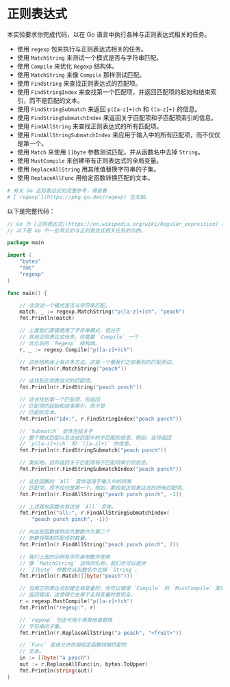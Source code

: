 # 正则表达式

本实验要求你完成代码，以在 Go 语言中执行各种与正则表达式相关的任务。

- 使用 `regexp` 包来执行与正则表达式相关的任务。
- 使用 `MatchString` 来测试一个模式是否与字符串匹配。
- 使用 `Compile` 来优化 `Regexp` 结构体。
- 使用 `MatchString` 来像 `Compile` 那样测试匹配。
- 使用 `FindString` 来查找正则表达式的匹配项。
- 使用 `FindStringIndex` 来查找第一个匹配项，并返回匹配项的起始和结束索引，而不是匹配的文本。
- 使用 `FindStringSubmatch` 来返回 `p([a-z]+)ch` 和 `([a-z]+)` 的信息。
- 使用 `FindStringSubmatchIndex` 来返回关于匹配项和子匹配项索引的信息。
- 使用 `FindAllString` 来查找正则表达式的所有匹配项。
- 使用 `FindAllStringSubmatchIndex` 来应用于输入中的所有匹配项，而不仅仅是第一个。
- 使用 `Match` 来使用 `[]byte` 参数测试匹配，并从函数名中去掉 `String`。
- 使用 `MustCompile` 来创建带有正则表达式的全局变量。
- 使用 `ReplaceAllString` 用其他值替换字符串的子集。
- 使用 `ReplaceAllFunc` 用给定函数转换匹配的文本。

```sh
# 有关 Go 正则表达式的完整参考，请查看
# [`regexp`](https://pkg.go.dev/regexp) 包文档。
```

以下是完整代码：

```go
// Go 为 [正则表达式](https://en.wikipedia.org/wiki/Regular_expression) 提供了内置支持。
// 以下是 Go 中一些常见的与正则表达式相关任务的示例。

package main

import (
	"bytes"
	"fmt"
	"regexp"
)

func main() {

	// 这测试一个模式是否与字符串匹配。
	match, _ := regexp.MatchString("p([a-z]+)ch", "peach")
	fmt.Println(match)

	// 上面我们直接使用了字符串模式，但对于
	// 其他正则表达式任务，你需要 `Compile` 一个
	// 优化后的 `Regexp` 结构体。
	r, _ := regexp.Compile("p([a-z]+)ch")

	// 这些结构体上有许多方法。这是一个像我们之前看到的匹配测试。
	fmt.Println(r.MatchString("peach"))

	// 这找到正则表达式的匹配项。
	fmt.Println(r.FindString("peach punch"))

	// 这也找到第一个匹配项，但返回
	// 匹配项的起始和结束索引，而不是
	// 匹配的文本。
	fmt.Println("idx:", r.FindStringIndex("peach punch"))

	// `Submatch` 变体包括关于
	// 整个模式匹配以及这些匹配中的子匹配的信息。例如，这将返回
	// `p([a-z]+)ch` 和 `([a-z]+)` 的信息。
	fmt.Println(r.FindStringSubmatch("peach punch"))

	// 类似地，这将返回关于匹配项和子匹配项索引的信息。
	fmt.Println(r.FindStringSubmatchIndex("peach punch"))

	// 这些函数的 `All` 变体适用于输入中的所有
	// 匹配项，而不仅仅是第一个。例如，要找到正则表达式的所有匹配项。
	fmt.Println(r.FindAllString("peach punch pinch", -1))

	// 上述其他函数也有这些 `All` 变体。
	fmt.Println("all:", r.FindAllStringSubmatchIndex(
		"peach punch pinch", -1))

	// 向这些函数提供非负整数作为第二个
	// 参数将限制匹配项的数量。
	fmt.Println(r.FindAllString("peach punch pinch", 2))

	// 我们上面的示例有字符串参数并使用
	// 像 `MatchString` 这样的名称。我们也可以提供
	// `[]byte` 参数并从函数名中去掉 `String`。
	fmt.Println(r.Match([]byte("peach")))

	// 当用正则表达式创建全局变量时，你可以使用 `Compile` 的 `MustCompile` 变体。`MustCompile` 会引发恐慌而不是
	// 返回错误，这使得它在用于全局变量时更安全。
	r = regexp.MustCompile("p([a-z]+)ch")
	fmt.Println("regexp:", r)

	// `regexp` 包还可用于用其他值替换
	// 字符串的子集。
	fmt.Println(r.ReplaceAllString("a peach", "<fruit>"))

	// `Func` 变体允许你用给定函数转换匹配的
	// 文本。
	in := []byte("a peach")
	out := r.ReplaceAllFunc(in, bytes.ToUpper)
	fmt.Println(string(out))
}

```
